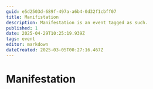 ```yaml
---
guid: e5d2503d-689f-497a-a6b4-0d32f1cbff07
title: Manifistation
description: Manifestation is an event tagged as such.
published: 1
date: 2025-04-29T10:25:19.939Z
tags: event
editor: markdown
dateCreated: 2025-03-05T00:27:16.467Z
---
```


# Manifestation
